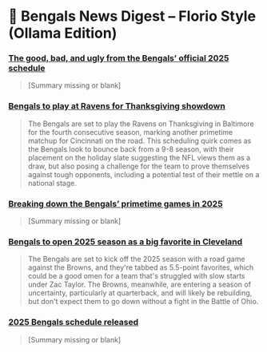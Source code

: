 # 🐅 Bengals News Digest – Florio Style (Ollama Edition)

### [The good, bad, and ugly from the Bengals’ official 2025 schedule](https://www.cincyjungle.com/2025/5/14/24430531/bengals-schedule-release-the-good-bad-ugly-cincinnati-2025-games)

> [Summary missing or blank]

### [Bengals to play at Ravens for Thanksgiving showdown](https://www.cincyjungle.com/2025/5/14/24430536/nfl-schedule-release-bengals-ravens-2025-thanksgiving-games)

> The Bengals are set to play the Ravens on Thanksgiving in Baltimore for the fourth consecutive season, marking another primetime matchup for Cincinnati on the road. This scheduling quirk comes as the Bengals look to bounce back from a 9-8 season, with their placement on the holiday slate suggesting the NFL views them as a draw, but also posing a challenge for the team to prove themselves against tough opponents, including a potential test of their mettle on a national stage.

### [Breaking down the Bengals’ primetime games in 2025](https://www.cincyjungle.com/2025/5/14/24430523/bengals-primetime-games-2025-nfl-season-ravens-steelers-dolphins-broncos)

> [Summary missing or blank]

### [Bengals to open 2025 season as a big favorite in Cleveland](https://www.cincyjungle.com/2025/5/14/24430516/bengals-vs-cleveland-browns-nfl-week-1-odds-spread-betting-fanduel)

> The Bengals are set to kick off the 2025 season with a road game against the Browns, and they're tabbed as 5.5-point favorites, which could be a good omen for a team that's struggled with slow starts under Zac Taylor. The Browns, meanwhile, are entering a season of uncertainty, particularly at quarterback, and will likely be rebuilding, but don't expect them to go down without a fight in the Battle of Ohio.

### [2025 Bengals schedule released](https://www.cincyjungle.com/2025/5/14/24430512/2025-cincinnati-bengals-schedule-dates-times-locations)

> [Summary missing or blank]
